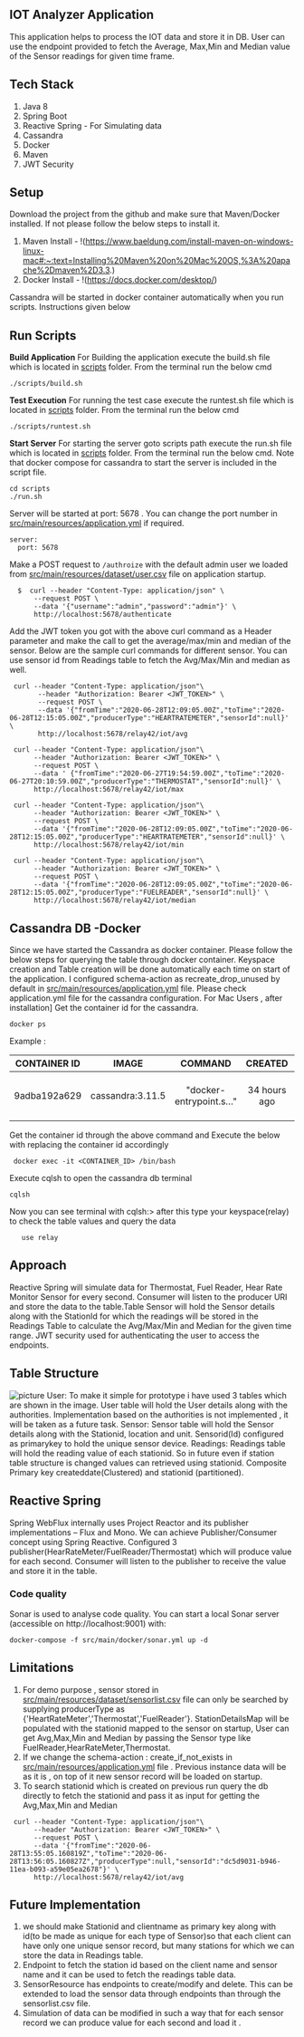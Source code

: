 ## IOT Analyzer Application

This application helps to process the IOT data and store it in DB. User can use the endpoint provided to fetch the Average,
Max,Min and Median value of the Sensor readings for given time frame.

## Tech Stack
1. Java 8
2. Spring Boot
3. Reactive Spring - For Simulating data
4. Cassandra
5. Docker
6. Maven
7. JWT Security

## Setup

Download the project from the github and make sure that Maven/Docker installed. If not please follow the below steps to install it.
1. Maven Install - !(https://www.baeldung.com/install-maven-on-windows-linux-mac#:~:text=Installing%20Maven%20on%20Mac%20OS,%3A%20apache%2Dmaven%2D3.3.)
2. Docker Install - !(https://docs.docker.com/desktop/)

Cassandra will be started in docker container automatically when you run scripts. Instructions given below

## Run Scripts
**Build Application**
For Building the application execute the build.sh file which is located in [scripts](scripts) folder. From the terminal run the below cmd
```
./scripts/build.sh

```
**Test Execution**
For running the test case execute the runtest.sh file which is located in [scripts](scripts) folder. From the terminal run the below cmd

```
./scripts/runtest.sh

```
**Start Server**
For starting the server goto scripts path execute the run.sh file which is located in [scripts](scripts) folder. From the terminal run the below cmd.
Note that docker compose for cassandra to start the server is included in the script file.
```
cd scripts
./run.sh

```

Server will be started at port: 5678 . You can change the port number in [src/main/resources/application.yml](src/main/resources/application.yml) if required.
```$xslt
server:
  port: 5678
```

Make a POST request to `/authroize` with the default admin user we loaded from [src/main/resources/dataset/user.csv](src/main/resources/dataset/user.csv) file on application startup.

```
  $  curl --header "Content-Type: application/json" \
      --request POST \
      --data '{"username":"admin","password":"admin"}' \
      http://localhost:5678/authenticate

```

Add the JWT token you got with the above curl command as a Header parameter and make the call to get the average/max/min and median of the sensor. 
Below are the sample curl commands for different sensor. You can use sensor id from Readings table to fetch the Avg/Max/Min and median as well.

```$xslt
 curl --header "Content-Type: application/json"\
       --header "Authorization: Bearer <JWT_TOKEN>" \
       --request POST \
       --data '{"fromTime":"2020-06-28T12:09:05.00Z","toTime":"2020-06-28T12:15:05.00Z","producerType":"HEARTRATEMETER","sensorId":null}' \
       http://localhost:5678/relay42/iot/avg

 curl --header "Content-Type: application/json"\
      --header "Authorization: Bearer <JWT_TOKEN>" \
      --request POST \
      --data ' {"fromTime":"2020-06-27T19:54:59.00Z","toTime":"2020-06-27T20:10:59.00Z","producerType":"THERMOSTAT","sensorId":null}' \
      http://localhost:5678/relay42/iot/max

 curl --header "Content-Type: application/json"\
      --header "Authorization: Bearer <JWT_TOKEN>" \
      --request POST \
      --data '{"fromTime":"2020-06-28T12:09:05.00Z","toTime":"2020-06-28T12:15:05.00Z","producerType":"HEARTRATEMETER","sensorId":null}' \
      http://localhost:5678/relay42/iot/min

 curl --header "Content-Type: application/json"\
      --header "Authorization: Bearer <JWT_TOKEN>" \
      --request POST \
      --data '{"fromTime":"2020-06-28T12:09:05.00Z","toTime":"2020-06-28T12:15:05.00Z","producerType":"FUELREADER","sensorId":null}' \
      http://localhost:5678/relay42/iot/median
```

 
## Cassandra DB -Docker
Since we have started the Cassandra as docker container. Please follow the below steps for querying the table through docker container.
Keyspace creation and Table creation will be done automatically each time on start of the application. I configured schema-action as recreate_drop_unused by
default in [src/main/resources/application.yml](src/main/resources/application.yml) file. Please check application.yml file for the cassandra configuration.
For Mac Users , after installation]
Get the container id for the cassandra.
```
docker ps
```
Example :

|CONTAINER ID | IMAGE            | COMMAND                |  CREATED      | STATUS        | PORTS                                                  |  NAMES                           | 
| :---:       | :---:            | :---:                  |  :---:        | :---:         | :---:                                                  |  :---:                           |  
|9adba192a629 | cassandra:3.11.5 | "docker-entrypoint.s…" |  34 hours ago | Up 33 seconds | 0.0.0.0:7000-7001->7000-7001/tcp,0.0.0.0:9042->9042/tcp|  docker_iot-analyzer-cassandra_1 |


Get the container id through the above command and Execute the below with replacing the container id accordingly
```
 docker exec -it <CONTAINER_ID> /bin/bash
```

Execute cqlsh to open the cassandra db terminal
```$xslt
cqlsh
```
Now you can see terminal with cqlsh:> after this type your keyspace(relay) to check the table values and query the data
```$xslt
   use relay
```
## Approach

Reactive Spring will simulate data for Thermostat, Fuel Reader, Hear Rate Monitor Sensor for every second. Consumer will listen to the producer URI and store the 
 data to the table.Table Sensor will hold the Sensor details along with the StationId for which the readings will be stored in the Readings Table to calculate the 
Avg/Max/Min and Median for the given time range. JWT security used for authenticating the user to access the endpoints.


## Table Structure

![picture](TableStructure.png)
User:
To make it simple for prototype i have used 3 tables which are shown in the image. User table will hold the User details along with the authorities. 
Implementation based on the authorities is not implemented , it will be taken as a future task.
Sensor:
Sensor table will hold the Sensor details along with the Stationid, location and unit. Sensorid(Id) configured as primarykey to hold the unique 
sensor device.
Readings:
Readings table will hold the reading value of each stationid. So in future even if station table structure is changed values can retrieved using stationid.
Composite Primary key createddate(Clustered) and stationid (partitioned).

## Reactive Spring
Spring WebFlux internally uses Project Reactor and its publisher implementations – Flux and Mono. We can achieve Publisher/Consumer concept
using Spring Reactive. Configured 3 publisher(HearRateMeter/FuelReader/Thermostat) which will produce value for each second. Consumer will listen to the
publisher to receive the value and store it in the table.

### Code quality

Sonar is used to analyse code quality. You can start a local Sonar server (accessible on http://localhost:9001) with:

```
docker-compose -f src/main/docker/sonar.yml up -d
```
   
## Limitations
1) For demo purpose , sensor stored in [src/main/resources/dataset/sensorlist.csv](src/main/resources/dataset/sensorlist.csv) file can only be searched by supplying producerType as {'HeartRateMeter','Thermostat','FuelReader'}. StationDetailsMap will be populated with the stationid mapped to the sensor on startup,
User can get Avg,Max,Min and Median by passing the Sensor type like FuelReader,HearRateMeter,Thermostat. 
2) If we change the schema-action : create_if_not_exists in [src/main/resources/application.yml](src/main/resources/application.yml) file . Previous instance data will be as it is , on top of it new sensor record will be loaded on startup.
3) To search stationid which is created on previous run query the db directly to fetch the stationid and pass it as input for getting the Avg,Max,Min and Median
```$xslt
 curl --header "Content-Type: application/json"\
      --header "Authorization: Bearer <JWT_TOKEN>" \
      --request POST \
      --data '{"fromTime":"2020-06-28T13:55:05.160819Z","toTime":"2020-06-28T13:56:05.160827Z","producerType":null,"sensorId":"dc5d9031-b946-11ea-b093-a59e05ea2678"}' \
      http://localhost:5678/relay42/iot/avg
```
## Future Implementation
1) we should make Stationid and clientname as primary key along with id(to be made as unique for each type of Sensor)so that each 
   client can have only one unique sensor record, but many stations for which we can store the data in Readings table.
2) Endpoint to fetch the station id based on the client name and  sensor name and it can be used to fetch the readings table data.
3) SensorResource has endpoints to create/modify and delete. This can be extended to load the sensor data through endpoints than through the sensorlist.csv file.
4) Simulation of data can be modified in such a way that for each sensor record we can produce value for each second and load it .


